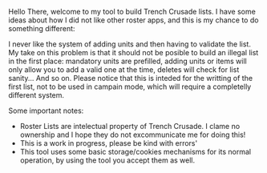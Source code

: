 Hello There, welcome to my tool to build Trench Crusade lists. I have some ideas about how I did not like other roster apps, and this is my chance to do something different:

I never like the system of adding units and then having to validate the list. My take on this problem is that it should not be posible to build an illegal list in the first place: mandatory units are prefilled, adding units or items will only allow you to add a valid one at the time, deletes will check for list sanity... And so on. Please notice that this is inteded for the writting of the first list, not to be used in campain mode, which will require a completelly different system.

Some important notes:
- Roster Lists are intelectual property of Trench Crusade. I clame no ownership and I hope they do not excommunicate me for doing this!
- This is a work in progress, please be kind with errors'
- This tool uses some basic storage/cookies mechanisms for its normal operation, by using the tool you accept them as well.